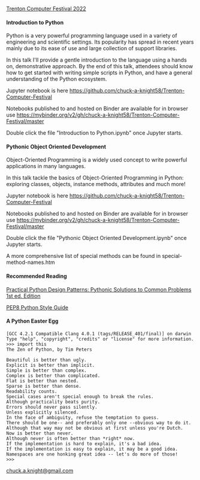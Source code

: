 [Trenton Computer Festival 2022](https://tcf-nj.org/)

#### Introduction to Python

Python is a very powerful programming language used in a variety of engineering and scientific settings.
Its popularity has spread in recent years mainly due to its ease of use and large collection of support libraries.

In this talk I'll provide a gentle introduction to the language using a hands on, demonstrative approach.
By the end of this talk, attendees should know how to get started with writing simple scripts in Python, and
have a general understanding of the Python ecosystem.

Jupyter notebook is here 
https://github.com/chuck-a-knight58/Trenton-Computer-Festival 

Notebooks published to and hosted on Binder are available for in browser use 
https://mybinder.org/v2/gh/chuck-a-knight58/Trenton-Computer-Festival/master

Double click the file "Introduction to Python.ipynb" once Jupyter starts.


#### Pythonic Object Oriented Development

Object-Oriented Programming is a widely used concept to write powerful applications in many languages.

In this talk tackle the basics of Object-Oriented Programming in Python: exploring classes, objects, instance 
methods, attributes and much more!

Jupyter notebook is here 
https://github.com/chuck-a-knight58/Trenton-Computer-Festival 

Notebooks published to and hosted on Binder are available for in browser use 
https://mybinder.org/v2/gh/chuck-a-knight58/Trenton-Computer-Festival/master

Double click the file "Pythonic Object Oriented Development.ipynb" once Jupyter starts.

A more comprehensive list of special methods can be found in special-method-names.htm


#### Recommended Reading

[Practical Python Design Patterns: Pythonic Solutions to Common Problems 1st ed. Edition](https://www.amazon.com/Practical-Python-Design-Patterns-Solutions/dp/1484226798)

[PEP8 Python Style Guide](https://www.python.org/dev/peps/pep-0008/)


#### A Python Easter Egg

```
[GCC 4.2.1 Compatible Clang 4.0.1 (tags/RELEASE_401/final)] on darwin
Type "help", "copyright", "credits" or "license" for more information.
>>> import this
The Zen of Python, by Tim Peters

Beautiful is better than ugly.
Explicit is better than implicit.
Simple is better than complex.
Complex is better than complicated.
Flat is better than nested.
Sparse is better than dense.
Readability counts.
Special cases aren't special enough to break the rules.
Although practicality beats purity.
Errors should never pass silently.
Unless explicitly silenced.
In the face of ambiguity, refuse the temptation to guess.
There should be one-- and preferably only one --obvious way to do it.
Although that way may not be obvious at first unless you're Dutch.
Now is better than never.
Although never is often better than *right* now.
If the implementation is hard to explain, it's a bad idea.
If the implementation is easy to explain, it may be a good idea.
Namespaces are one honking great idea -- let's do more of those!
>>>
```

chuck.a.knight@gmail.com
